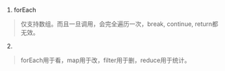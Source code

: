 1. forEach 
> 仅支持数组。而且一旦调用，会完全遍历一次，break, continue, return都无效。
2. 
> forEach用于看，map用于改，filter用于删，reduce用于统计。
